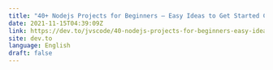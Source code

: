 ```yaml
---
title: "40+ Nodejs Projects for Beginners – Easy Ideas to Get Started Coding Nodejs [Beginners - Advance]"
date: 2021-11-15T04:39:09Z
link: https://dev.to/jvscode/40-nodejs-projects-for-beginners-easy-ideas-to-get-started-coding-nodejs-beginners-advance-2ah1?utm_medium=RSS&utm_source=news.12bit.vn
site: dev.to
language: English
draft: false
---
```

